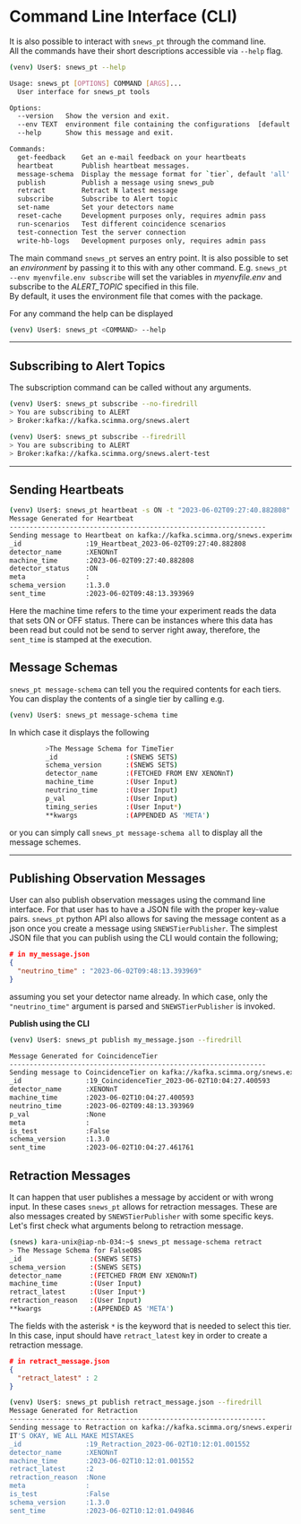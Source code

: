 # Command Line Interface (CLI)

It is also possible to interact with `snews_pt` through the command line. <br>
All the commands have their short descriptions accessible via `--help` flag. 
```bash
(venv) User$: snews_pt --help 
```
```bash
Usage: snews_pt [OPTIONS] COMMAND [ARGS]...
  User interface for snews_pt tools

Options:
  --version   Show the version and exit.
  --env TEXT  environment file containing the configurations  [default: (auxiliary/test-config.env)]
  --help      Show this message and exit.

Commands:
  get-feedback    Get an e-mail feedback on your heartbeats
  heartbeat       Publish heartbeat messages.
  message-schema  Display the message format for `tier`, default 'all'
  publish         Publish a message using snews_pub
  retract         Retract N latest message
  subscribe       Subscribe to Alert topic 
  set-name        Set your detectors name
  reset-cache     Development purposes only, requires admin pass
  run-scenarios   Test different coincidence scenarios
  test-connection Test the server connection
  write-hb-logs   Development purposes only, requires admin pass
```

The main command `snews_pt` serves an entry point. It is also possible to set an _environment_ by passing it to this with any other command. 
E.g. `snews_pt --env myenvfile.env subscribe` will set the variables in _myenvfile.env_  and subscribe to the _ALERT_TOPIC_ specified in this file. <br>
By default, it uses the environment file that comes with the package.

For any command the help can be displayed 
```bash
(venv) User$: snews_pt <COMMAND> --help
```
---
## Subscribing to Alert Topics
The subscription command can be called without any arguments.
```bash 
(venv) User$: snews_pt subscribe --no-firedrill
> You are subscribing to ALERT 
> Broker:kafka://kafka.scimma.org/snews.alert
```
```bash 
(venv) User$: snews_pt subscribe --firedrill
> You are subscribing to ALERT 
> Broker:kafka://kafka.scimma.org/snews.alert-test
```

---
## Sending Heartbeats
```bash 
(venv) User$: snews_pt heartbeat -s ON -t "2023-06-02T09:27:40.882808" --firedrill
Message Generated for Heartbeat                                                                                         
----------------------------------------------------------------
Sending message to Heartbeat on kafka://kafka.scimma.org/snews.experiments-firedrill
_id                :19_Heartbeat_2023-06-02T09:27:40.882808
detector_name      :XENONnT
machine_time       :2023-06-02T09:27:40.882808                                                                          
detector_status    :ON
meta               :
schema_version     :1.3.0
sent_time          :2023-06-02T09:48:13.393969
```

Here the machine time refers to the time your experiment reads the data that sets ON or OFF status. There can be 
instances where this data has been read but could not be send to server right away, therefore, the `sent_time` is stamped at the execution.

## Message Schemas
`snews_pt message-schema` can tell you the required contents for each tiers. You can display the contents of a single tier by calling e.g.
```bash
(venv) User$: snews_pt message-schema time
```
In which case it displays the following
```bash
         >The Message Schema for TimeTier
         _id                 :(SNEWS SETS)
         schema_version      :(SNEWS SETS)
         detector_name       :(FETCHED FROM ENV XENONnT)
         machine_time        :(User Input)
         neutrino_time       :(User Input)
         p_val               :(User Input)
         timing_series       :(User Input*)
         **kwargs            :(APPENDED AS 'META') 
```
or you can simply call `snews_pt message-schema all`  to display all the message schemes. <br>

---

## Publishing Observation Messages
User can also publish observation messages using the command line interface. 
For that user has to have a JSON file with the proper key-value pairs. `snews_pt` python API also allows for saving the message content as a json once you create a message using `SNEWSTierPublisher`. 
The simplest JSON file that you can publish using the CLI would contain the following;
```json
# in my_message.json
{
  "neutrino_time" : "2023-06-02T09:48:13.393969"
}
```
assuming you set your detector name already. In which case, only the `"neutrino_time"` argument is parsed and `SNEWSTierPublisher` is invoked.

**Publish using the CLI**
```bash
(venv) User$: snews_pt publish my_message.json --firedrill

Message Generated for CoincidenceTier
----------------------------------------------------------------
Sending message to CoincidenceTier on kafka://kafka.scimma.org/snews.experiments-firedrill
_id                :19_CoincidenceTier_2023-06-02T10:04:27.400593
detector_name      :XENONnT
machine_time       :2023-06-02T10:04:27.400593
neutrino_time      :2023-06-02T09:48:13.393969
p_val              :None
meta               :
is_test            :False
schema_version     :1.3.0
sent_time          :2023-06-02T10:04:27.461761 
```

## Retraction Messages

It can happen that user publishes a message by accident or with wrong input. In these cases `snews_pt` allows for retraction messages. 
These are also messages created by `SNEWSTierPublisher` with some specific keys. <br>
Let's first check what arguments belong to retraction message.

```bash
(snews) kara-unix@iap-nb-034:~$ snews_pt message-schema retract
> The Message Schema for FalseOBS
_id                 :(SNEWS SETS)
schema_version      :(SNEWS SETS)
detector_name       :(FETCHED FROM ENV XENONnT)
machine_time        :(User Input)
retract_latest      :(User Input*)
retraction_reason   :(User Input)
**kwargs            :(APPENDED AS 'META')  
```
The fields with the asterisk `*` is the keyword that is needed to select this tier. In this case, input should have `retract_latest` key in order to create a retraction message. 
```json
# in retract_message.json
{
  "retract_latest" : 2
}
```

```bash
(venv) User$: snews_pt publish retract_message.json --firedrill
Message Generated for Retraction
----------------------------------------------------------------
Sending message to Retraction on kafka://kafka.scimma.org/snews.experiments-firedrill
IT'S OKAY, WE ALL MAKE MISTAKES
_id                :19_Retraction_2023-06-02T10:12:01.001552
detector_name      :XENONnT
machine_time       :2023-06-02T10:12:01.001552
retract_latest     :2
retraction_reason  :None
meta               :
is_test            :False
schema_version     :1.3.0
sent_time          :2023-06-02T10:12:01.049846 
```
